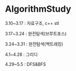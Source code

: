 # AlgorithmStudy

3.10~3.17 : 자료구조, c++ stl

3.17~3.24 : 완전탐색(브루트포스)

3.24~3.31 : 완전탐색(백트래킹)

4.1~4.28 : 그리디

4.29~5.5 : DFS&BFS
